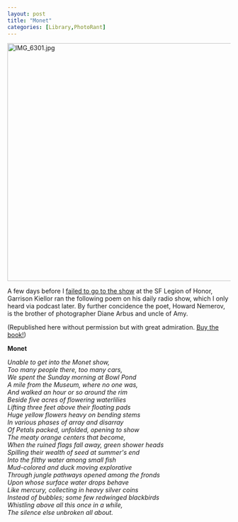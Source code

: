 ```yaml
---
layout: post
title: "Monet"
categories: [Library,PhotoRant]
---
```

<img alt="IMG_6301.jpg" src="http://www.botzilla.com/blog/pix2006/IMG_6301.jpg" width="807" height="538" border="0" />

A few days before I <a href="/blog/archives/000509.html">failed to go to the show</a> at the SF Legion of Honor, Garrison Kiellor ran the following poem on his daily radio show, which I only heard via podcast later. By further concidence the poet, Howard Nemerov, is the brother of photographer Diane Arbus and uncle of Amy.

(Republished here without permission but with great admiration. <a href="http://www.booksite.com/texis/scripts/oop/click_ord/showdetail.html?sid=5325&isbn=0804010609&music=&buyable=0&assoc_id=&spring=">Buy the book!</a>)

<b>Monet</b>

<i>Unable to get into the Monet show,<br />Too many people there, too many cars,<br />We spent the Sunday morning at Bowl Pond<br />A mile from the Museum, where no one was,<br />And walked an hour or so around the rim<br />Beside five acres of flowering waterlilies<br />Lifting three feet above their floating pads<br />Huge yellow flowers heavy on bending stems<br />In various phases of array and disarray<br />Of Petals packed, unfolded, opening to show<br />The meaty orange centers that become,<br />When the ruined flags fall away, green shower heads<br />Spilling their wealth of seed at summer's end<br />Into the filthy water among small fish<br />Mud-colored and duck moving explorative<br />Through jungle pathways opened among the fronds<br />Upon whose surface water drops behave<br />Like mercury, collecting in heavy silver coins<br />Instead of bubbles; some few redwinged blackbirds<br />Whistling above all this once in a while,<br />The silence else unbroken all about.</i>

<!--more-->

